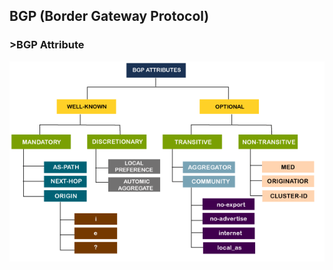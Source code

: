 ## BGP (Border Gateway Protocol)

### >BGP Attribute

![Alt text](https://github.com/aan-agustiono/notes/blob/main/Networking/Routing/BGP/border-gateway-protocol6.png)

